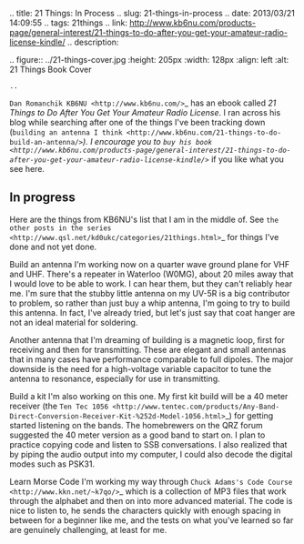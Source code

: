 .. title: 21 Things: In Process
.. slug: 21-things-in-process
.. date: 2013/03/21 14:09:55
.. tags: 21things
.. link: http://www.kb6nu.com/products-page/general-interest/21-things-to-do-after-you-get-your-amateur-radio-license-kindle/
.. description: 


.. figure:: ../21-things-cover.jpg
    :height: 205px
    :width: 128px
    :align: left
    :alt: 21 Things Book Cover

    ..

`Dan Romanchik KB6NU <http://www.kb6nu.com/>`_ has an ebook called *21 Things
to Do After You Get Your Amateur Radio License*.  I ran across his blog while
searching after one of the things I've been tracking down (`building an antenna
I think <http://www.kb6nu.com/21-things-to-do-build-an-antenna/>`_).  I
encourage you to `buy his book
<http://www.kb6nu.com/products-page/general-interest/21-things-to-do-after-you-get-your-amateur-radio-license-kindle/>`_
if you like what you see here.

In progress
-----------

Here are the things from KB6NU's list that I am in the middle of.  See `the
other posts in the series
<http://www.qsl.net/kd0ukc/categories/21things.html>`_ for things I've done
and not yet done.

Build an antenna
  I'm working now on a quarter wave ground plane for VHF and UHF.  There's a
  repeater in Waterloo (W0MG), about 20 miles away that I would love to be
  able to work.  I can hear them, but they can't reliably hear me.  I'm sure
  that the stubby little antenna on my UV-5R is a big contributor to problem,
  so rather than just buy a whip antenna, I'm going to try to build this
  antenna.  In fact, I've already tried, but let's just say that coat hanger
  are not an ideal material for soldering.

  Another antenna that I'm dreaming of building is a magnetic loop, first for
  receiving and then for transmitting.  These are elegant and small antennas
  that in many cases have performance comparable to full dipoles.  The major
  downside is the need for a high-voltage variable capacitor to tune the
  antenna to resonance, especially for use in transmitting.

Build a kit
  I'm also working on this one.  My first kit build will be a 40 meter
  receiver (the `Ten Tec 1056
  <http://www.tentec.com/products/Any-Band-Direct-Conversion-Receiver-Kit-%252d-Model-1056.html>`_)
  for getting started listening on the bands.  The homebrewers on the QRZ
  forum suggested the 40 meter version as a good band to start on.  I plan to
  practice copying code and listen to SSB conversations.  I also realized that
  by piping the audio output into my computer, I could also decode the digital
  modes such as PSK31.

Learn Morse Code
  I'm working my way through `Chuck Adams's Code Course
  <http://www.kkn.net/~k7qo/>`_ which is a collection of MP3 files that work
  through the alphabet and then on into more advanced material.  The code is
  nice to listen to, he sends the characters quickly with enough spacing in
  between for a beginner like me, and the tests on what you've learned so far
  are genuinely challenging, at least for me.
